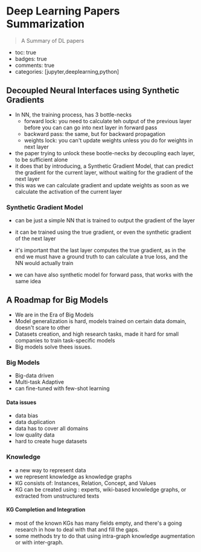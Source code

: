 # 

# Deep Learning Papers Summarization 
> A Summary of DL papers

- toc: true 
- badges: true
- comments: true
- categories: [jupyter,deeplearning,python]

## Decoupled Neural Interfaces using Synthetic Gradients

* In NN, the training process, has 3 bottle-necks
    - forward lock: you need to calculate teh output of the previous layer before you can can go into next layer in forward pass
    - backward pass: the same, but for backward propagation 
    - weights lock: you can't update weights unless you do for weights in next layer
* the paper trying to unlock these bootle-necks by decoupling each layer, to be sufficient alone
* it does that by introducing, a Synthetic Gradient Model, that can predict the gradient for the current layer, without waiting for the gradient of the next layer
* this was we can calculate gradient and update weights as soon as we calculate the activation of the current layer

### Synthetic Gradient Model
* can be just a simple NN that is trained to output the gradient of the layer
* it can be trained using the true gradient, or even the synthetic gradient of the next layer
* it's important that the last layer computes the true gradient, as in the end we must have a ground truth to can calculate a true loss, and the NN would actually train


* we can have also synthetic model for forward pass, that works with the same idea

## A Roadmap for Big Models

* We are in the Era of  Big Models
* Model generalization is hard, models trained on certain data domain, doesn't scare to other
* Datasets creation, and high research tasks, made it hard for small companies to train task-specific models
* Big models solve thees issues.

### Big Models
* Big-data driven
* Multi-task Adaptive 
* can fine-tuned with few-shot learning
#### Data issues
* data bias
* data duplication 
* data has to cover all domains
* low quality data
* hard to create huge datasets

### Knowledge 
* a new way to represent data
* we represent knowledge as knowledge graphs
* KG consists of: Instances, Relation, Concept, and Values
* KG can be created using : experts, wiki-based knowledge graphs, or extracted from unstructured texts
#### KG Completion and Integration
* most of the known KGs has many fields empty, and there's a going research in how to deal with that and fill the gaps.
* some methods try to do that using intra-graph knowledge augmentation or with inter-graph.



